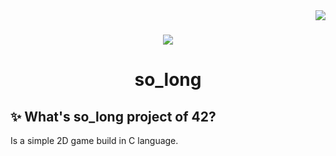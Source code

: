  <img align="right" src="https://badge42.vercel.app/api/v2/cl1lib1or000609l3zqzjxzew/project/2365602" />
<h1></h1>

<div align="center">
  <img  src="https://game.42sp.org.br/static/assets/achievements/so_longm.png" />
  <h1>so_long</h1>
</div>

## :sparkles: What's so_long project of 42?

Is a simple 2D game build in C language.
